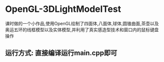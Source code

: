 # OpenGL-3DLightModelTest
课时做的一个小作品,使用OpenGL绘制了四面体,八面体,球体,圆锥曲面,茶壶以及奥运五环的线框模型以及实体模型,并利用了真实感造型技术和窗口内的鼠标键盘操作
<br><h2>运行方式:  直接编译运行main.cpp即可</h2>

